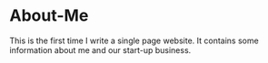 # About-Me
This is the first time I write a single page website. It contains some information about me and our start-up business.
